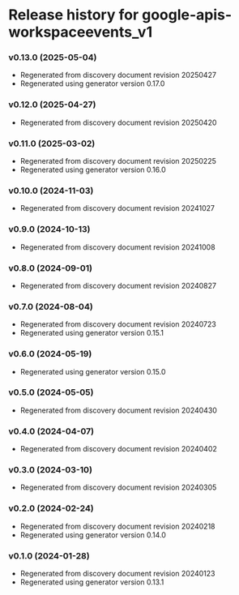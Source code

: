 # Release history for google-apis-workspaceevents_v1

### v0.13.0 (2025-05-04)

* Regenerated from discovery document revision 20250427
* Regenerated using generator version 0.17.0

### v0.12.0 (2025-04-27)

* Regenerated from discovery document revision 20250420

### v0.11.0 (2025-03-02)

* Regenerated from discovery document revision 20250225
* Regenerated using generator version 0.16.0

### v0.10.0 (2024-11-03)

* Regenerated from discovery document revision 20241027

### v0.9.0 (2024-10-13)

* Regenerated from discovery document revision 20241008

### v0.8.0 (2024-09-01)

* Regenerated from discovery document revision 20240827

### v0.7.0 (2024-08-04)

* Regenerated from discovery document revision 20240723
* Regenerated using generator version 0.15.1

### v0.6.0 (2024-05-19)

* Regenerated using generator version 0.15.0

### v0.5.0 (2024-05-05)

* Regenerated from discovery document revision 20240430

### v0.4.0 (2024-04-07)

* Regenerated from discovery document revision 20240402

### v0.3.0 (2024-03-10)

* Regenerated from discovery document revision 20240305

### v0.2.0 (2024-02-24)

* Regenerated from discovery document revision 20240218
* Regenerated using generator version 0.14.0

### v0.1.0 (2024-01-28)

* Regenerated from discovery document revision 20240123
* Regenerated using generator version 0.13.1

